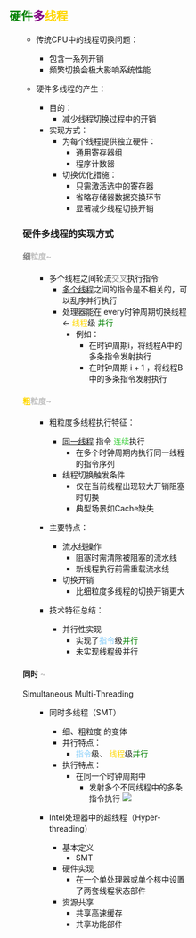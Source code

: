 <div style="float: left; width: 64%; padding: 1%;">

## <span style="color: green;">硬件</span><span style="color: purple;">多</span><span style="color: Gold;">线程</span> 

<ul>

- 传统CPU中的线程切换问题：
  - 包含一系列开销
  - 频繁切换会极大影响系统性能

- 硬件多线程的产生：
  - 目的：
    - 减少线程切换过程中的开销
  - 实现方式：
    - 为每个线程提供独立硬件：
      - 通用寄存器组
      - 程序计数器
    - 切换优化措施：
      - 只需激活选中的寄存器
      - 省略存储器数据交换环节
      - 显著减少线程切换开销

### 硬件多线程的实现方式

#### <span style="color: gray;">细</span><span style="color: silver;">粒度~

<ul>

- 多个线程之间轮流<span style="color: gray;">交叉</span>执行指令
  - <u>多个线程</u>之间的指令是不相关的，可以乱序并行执行
  - 处理器能在 every时钟周期切换线程 ←  <span style="color: Gold;">线程</span>级 <span style="color: green;">并行</span>
    - 例如：
      - 在时钟周期i，将线程A中的多条指令发射执行
      - 在时钟周期 $\mathrm{i}+1$ ，将线程B中的多条指令发射执行

</ul>

####  <span style="color: Gold;">粗<span style="color: silver;">粒度~

<ul>

- 粗粒度多线程执行特征：
  - <u>同一线程</u> 指令 <span style="color: LimeGreen;">连续</span>执行
    - 在多个时钟周期内执行同一线程的指令序列
  - 线程切换触发条件
    - 仅在当前线程出现较大开销阻塞时切换
    - 典型场景如Cache缺失

- 主要特点：
  - 流水线操作
    - 阻塞时需清除被阻塞的流水线
    - 新线程执行前需重载流水线
  - 切换开销
    - 比细粒度多线程的切换开销更大

- 技术特征总结：
  - 并行性实现
    - 实现了<span style="color: LightSkyBlue;">指令</span>级<span style="color: green;">并行
    - 未实现线程级并行

</ul>

#### 同时 <span style="color: silver;">~
Simultaneous Multi-Threading

<ul>

- 同时多线程（SMT）
  - 细、粗粒度 的变体
  - 并行特点：
    - <span style="color: LightSkyBlue;">指令</span>级、 <span style="color: Gold;">线程</span>级<span style="color: green;">并行
  - 执行特点：
    - 在同一个时钟周期中
      - 发射多个不同线程中的多条指令执行
![](https://cdn-mineru.openxlab.org.cn/model-mineru/prod/fe12e3816bacd5ce1624427dc34539902f856a1a779a1dfcb27e86ac5ec6d5bd.jpg)  

- Intel处理器中的超线程（Hyper-threading）
  - 基本定义
    - SMT
  - 硬件实现
    - 在一个单处理器或单个核中设置了两套线程状态部件
  - 资源共享
    - 共享高速缓存
    - 共享功能部件

</ul>

</ul>
</div>
<div style="float: right; width: 26%; padding: 1%;">

</div>
<div style="clear: both;"></div>
